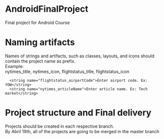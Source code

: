 # AndroidFinalProject
Final project for Android Course

# Naming artifacts
Names of strings and artifacts, such as classes, layouts, and icons should contain the project name as prefix.  
Example:  
nytimes_title, nytimes_icon, flightstatus_title, flightstatus_icon
```
  <string name="flightstatus_airportCode">Enter airport code. Ex: YOW</string>
  <string name="nytimes_articleName">Enter article name. Ex: Tech market</string>
```

# Project structure and Final delivery
Projects should be created in each respective branch.  
By Abril 19th, all of the projects are going to be merged in the master branch

